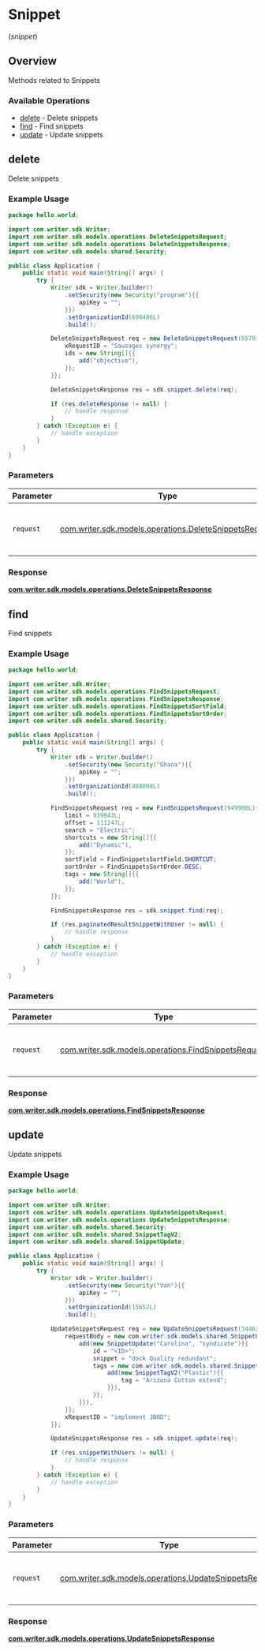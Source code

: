 # Snippet
(*snippet*)

## Overview

Methods related to Snippets

### Available Operations

* [delete](#delete) - Delete snippets
* [find](#find) - Find snippets
* [update](#update) - Update snippets

## delete

Delete snippets

### Example Usage

```java
package hello.world;

import com.writer.sdk.Writer;
import com.writer.sdk.models.operations.DeleteSnippetsRequest;
import com.writer.sdk.models.operations.DeleteSnippetsResponse;
import com.writer.sdk.models.shared.Security;

public class Application {
    public static void main(String[] args) {
        try {
            Writer sdk = Writer.builder()
                .setSecurity(new Security("program"){{
                    apiKey = "";
                }})
                .setOrganizationId(698486L)
                .build();

            DeleteSnippetsRequest req = new DeleteSnippetsRequest(557937L){{
                xRequestID = "Sausages synergy";
                ids = new String[]{{
                    add("objective"),
                }};
            }};            

            DeleteSnippetsResponse res = sdk.snippet.delete(req);

            if (res.deleteResponse != null) {
                // handle response
            }
        } catch (Exception e) {
            // handle exception
        }
    }
}
```

### Parameters

| Parameter                                                                                                  | Type                                                                                                       | Required                                                                                                   | Description                                                                                                |
| ---------------------------------------------------------------------------------------------------------- | ---------------------------------------------------------------------------------------------------------- | ---------------------------------------------------------------------------------------------------------- | ---------------------------------------------------------------------------------------------------------- |
| `request`                                                                                                  | [com.writer.sdk.models.operations.DeleteSnippetsRequest](../../models/operations/DeleteSnippetsRequest.md) | :heavy_check_mark:                                                                                         | The request object to use for the request.                                                                 |


### Response

**[com.writer.sdk.models.operations.DeleteSnippetsResponse](../../models/operations/DeleteSnippetsResponse.md)**


## find

Find snippets

### Example Usage

```java
package hello.world;

import com.writer.sdk.Writer;
import com.writer.sdk.models.operations.FindSnippetsRequest;
import com.writer.sdk.models.operations.FindSnippetsResponse;
import com.writer.sdk.models.operations.FindSnippetsSortField;
import com.writer.sdk.models.operations.FindSnippetsSortOrder;
import com.writer.sdk.models.shared.Security;

public class Application {
    public static void main(String[] args) {
        try {
            Writer sdk = Writer.builder()
                .setSecurity(new Security("Ghana"){{
                    apiKey = "";
                }})
                .setOrganizationId(488098L)
                .build();

            FindSnippetsRequest req = new FindSnippetsRequest(949900L){{
                limit = 939943L;
                offset = 111247L;
                search = "Electric";
                shortcuts = new String[]{{
                    add("Dynamic"),
                }};
                sortField = FindSnippetsSortField.SHORTCUT;
                sortOrder = FindSnippetsSortOrder.DESC;
                tags = new String[]{{
                    add("World"),
                }};
            }};            

            FindSnippetsResponse res = sdk.snippet.find(req);

            if (res.paginatedResultSnippetWithUser != null) {
                // handle response
            }
        } catch (Exception e) {
            // handle exception
        }
    }
}
```

### Parameters

| Parameter                                                                                              | Type                                                                                                   | Required                                                                                               | Description                                                                                            |
| ------------------------------------------------------------------------------------------------------ | ------------------------------------------------------------------------------------------------------ | ------------------------------------------------------------------------------------------------------ | ------------------------------------------------------------------------------------------------------ |
| `request`                                                                                              | [com.writer.sdk.models.operations.FindSnippetsRequest](../../models/operations/FindSnippetsRequest.md) | :heavy_check_mark:                                                                                     | The request object to use for the request.                                                             |


### Response

**[com.writer.sdk.models.operations.FindSnippetsResponse](../../models/operations/FindSnippetsResponse.md)**


## update

Update snippets

### Example Usage

```java
package hello.world;

import com.writer.sdk.Writer;
import com.writer.sdk.models.operations.UpdateSnippetsRequest;
import com.writer.sdk.models.operations.UpdateSnippetsResponse;
import com.writer.sdk.models.shared.Security;
import com.writer.sdk.models.shared.SnippetTagV2;
import com.writer.sdk.models.shared.SnippetUpdate;

public class Application {
    public static void main(String[] args) {
        try {
            Writer sdk = Writer.builder()
                .setSecurity(new Security("Van"){{
                    apiKey = "";
                }})
                .setOrganizationId(15652L)
                .build();

            UpdateSnippetsRequest req = new UpdateSnippetsRequest(344620L){{
                requestBody = new com.writer.sdk.models.shared.SnippetUpdate[]{{
                    add(new SnippetUpdate("Carolina", "syndicate"){{
                        id = "<ID>";
                        snippet = "dock Quality redundant";
                        tags = new com.writer.sdk.models.shared.SnippetTagV2[]{{
                            add(new SnippetTagV2("Plastic"){{
                                tag = "Arizona Cotton extend";
                            }}),
                        }};
                    }}),
                }};
                xRequestID = "implement JBOD";
            }};            

            UpdateSnippetsResponse res = sdk.snippet.update(req);

            if (res.snippetWithUsers != null) {
                // handle response
            }
        } catch (Exception e) {
            // handle exception
        }
    }
}
```

### Parameters

| Parameter                                                                                                  | Type                                                                                                       | Required                                                                                                   | Description                                                                                                |
| ---------------------------------------------------------------------------------------------------------- | ---------------------------------------------------------------------------------------------------------- | ---------------------------------------------------------------------------------------------------------- | ---------------------------------------------------------------------------------------------------------- |
| `request`                                                                                                  | [com.writer.sdk.models.operations.UpdateSnippetsRequest](../../models/operations/UpdateSnippetsRequest.md) | :heavy_check_mark:                                                                                         | The request object to use for the request.                                                                 |


### Response

**[com.writer.sdk.models.operations.UpdateSnippetsResponse](../../models/operations/UpdateSnippetsResponse.md)**

